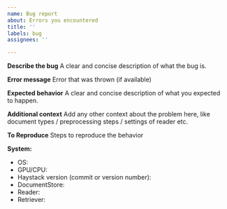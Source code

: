 ```yaml
---
name: Bug report
about: Errors you encountered
title: ''
labels: bug
assignees: ''

---
```


**Describe the bug**
A clear and concise description of what the bug is.

**Error message**
Error that was thrown (if available)

**Expected behavior**
A clear and concise description of what you expected to happen.

**Additional context**
Add any other context about the problem here, like document types / preprocessing steps / settings of reader etc.

**To Reproduce**
Steps to reproduce the behavior

**System:**
 - OS: 
 - GPU/CPU:
 - Haystack version (commit or version number): 
 - DocumentStore:
 - Reader:
 - Retriever:
